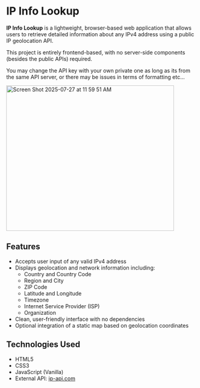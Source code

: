 # IP Info Lookup

**IP Info Lookup** is a lightweight, browser-based web application that allows users to retrieve detailed information about any IPv4 address using a public IP geolocation API.

This project is entirely frontend-based, with no server-side components (besides the public APIs) required.

You may change the API key with your own private one as long as its from the same API server, or there may be issues in terms of formatting etc...

<img width="445" height="385" alt="Screen Shot 2025-07-27 at 11 59 51 AM" src="https://github.com/user-attachments/assets/0b125f59-5f55-4f53-b28d-6fd242c46a13" />

## Features

- Accepts user input of any valid IPv4 address
- Displays geolocation and network information including:
  - Country and Country Code
  - Region and City
  - ZIP Code
  - Latitude and Longitude
  - Timezone
  - Internet Service Provider (ISP)
  - Organization
- Clean, user-friendly interface with no dependencies
- Optional integration of a static map based on geolocation coordinates

## Technologies Used

- HTML5
- CSS3
- JavaScript (Vanilla)
- External API: [ip-api.com](http://ip-api.com/json/)

